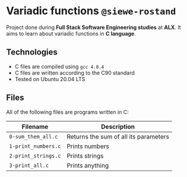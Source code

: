 # Variadic functions `@siewe-rostand`
Project done during **Full Stack Software Engineering studies** at **ALX**. It aims to learn about variadic functions in **C language**.

## Technologies
* C files are compiled using `gcc 4.8.4`
* C files are written according to the C90 standard
* Tested on Ubuntu 20.04 LTS

## Files
All of the following files are programs written in C:

| Filename | Description |
| -------- | ----------- |
| `0-sum_them_all.c` | Returns the sum of all its parameters |
| `1-print_numbers.c` | Prints numbers |
| `2-print_strings.c` | Prints strings |
| `3-print_all.c` | Prints anything |

